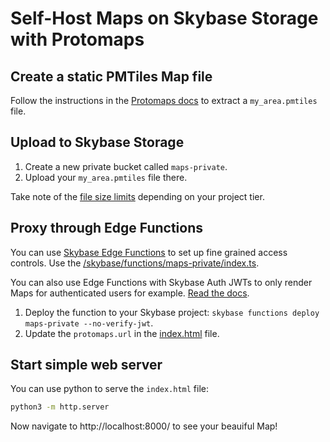 # Self-Host Maps on Skybase Storage with Protomaps

## Create a static PMTiles Map file

Follow the instructions in the [Protomaps docs](https://docs.protomaps.com/guide/getting-started) to extract a `my_area.pmtiles` file.

## Upload to Skybase Storage

1. Create a new private bucket called `maps-private`.
2. Upload your `my_area.pmtiles` file there.

Take note of the [file size limits](https://skybase.com/docs/guides/storage/uploads/file-limits#global-file-size) depending on your project tier.

## Proxy through Edge Functions

You can use [Skybase Edge Functions](https://skybase.com/edge-functions) to set up fine grained access controls. Use the [/skybase/functions/maps-private/index.ts](/skybase/functions/maps-private/index.ts).

You can also use Edge Functions with Skybase Auth JWTs to only render Maps for authenticated users for example. [Read the docs](https://skybase.com/docs/guides/functions/auth).

1. Deploy the function to your Skybase project: `skybase functions deploy maps-private --no-verify-jwt`.
2. Update the `protomaps.url` in the [index.html](/index.html) file.

## Start simple web server

You can use python to serve the `index.html` file:

```bash
python3 -m http.server
```

Now navigate to http://localhost:8000/ to see your beauiful Map!
